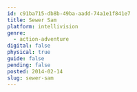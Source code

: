 ```yaml
---
id: c91ba715-db8b-49ba-aadd-74a1e1f841e7
title: Sewer Sam
platform: intellivision
genre:
  - action-adventure
digital: false
physical: true
guide: false
pending: false
posted: 2014-02-14
slug: sewer-sam
---
```

